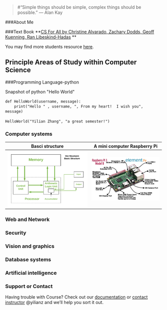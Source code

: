>#“Simple things should be simple, complex things should be possible.” ― Alan Kay 

###About Me

<!-- Please write a short pargraph about you -->





<!--end of modification -->

###Text Book 
**[CS For All by Christine Alvarado, Zachary Dodds, Geoff Kuenning, Ran Libeskind-Hadas](https://www.cs.hmc.edu/csforallbook/) **

You may find more students resource [here](https://www.cs.hmc.edu/twiki/bin/view/CSforAll/). 

## Principle Areas of Study within Computer Science

###Programming Language-python

Snapshot of python "Hello World"
```
def HelloWorld(username, message):
    print("Hello " , username, ", From my heart!  I wish you", message)

HelloWorld("Yilian Zhang", "a great semester!")
```


### Computer systems
Basci structure | A mini computer Raspberry Pi 
----------------|------------------------------
![structure](./basic_structure.png)|![mincomputer](./mincomputer.jpg)

### Web and Network


### Security


### Vision and graphics


### Database systems


### Artificial intelligence


### Support or Contact

Having trouble with Course? Check out our [documentation](https://www.github.com/yilianz/CSCI125) or [contact instructor](yilianz@usca.edu) @yilianz and we’ll help you sort it out.